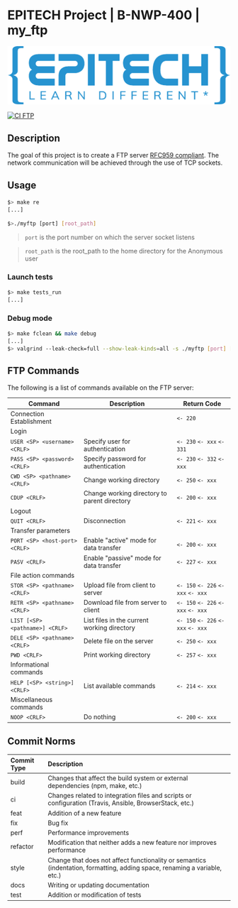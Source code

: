 # EPITECH Project | B-NWP-400 | my_ftp

<img src="doc/Epitech_banner.png" alt="Architecture">

[![CI FTP][ci-badge]][ci]


## Description

The goal of this project is to create a FTP server [RFC959 compliant](https://www.rfc-editor.org/rfc/rfc959).
The network communication will be achieved through the use of TCP sockets.

## Usage


```bash
$> make re
[...]
```

```bash
$>./myftp [port] [root_path]
```

> ```port```       is the port number on which the server socket listens

> ```root_path```  is the root_path to the home directory for the Anonymous user

### Launch tests

```bash
$> make tests_run
[...]
```

### Debug mode

```bash
$> make fclean && make debug
[...]
$> valgrind --leak-check=full --show-leak-kinds=all -s ./myftp [port] [root_path]
```

## FTP Commands

The following is a list of commands available on the FTP server:

| Command                         | Description                                  | Return Code                         |
|---------------------------------|----------------------------------------------|-------------------------------------|
| Connection Establishment        |                                              | `<- 220`                            |
| Login                           |                                              |                                     |
| `USER <SP> <username> <CRLF>`   | Specify user for authentication              | `<- 230` `<- xxx` `<- 331`          |
| `PASS <SP> <password> <CRLF>`   | Specify password for authentication          | `<- 230` `<- 332` `<- xxx`          |
| `CWD <SP> <pathname> <CRLF>`    | Change working directory                     | `<- 250` `<- xxx`                   |
| `CDUP <CRLF>`                   | Change working directory to parent directory | `<- 200` `<- xxx`                   |
| Logout                          |                                              |                                     |
| `QUIT <CRLF>`                   | Disconnection                                | `<- 221` `<- xxx`                   |
| Transfer parameters             |                                              |                                     |
| `PORT <SP> <host-port> <CRLF>`  | Enable "active" mode for data transfer       | `<- 200` `<- xxx`                   |
| `PASV <CRLF>`                   | Enable "passive" mode for data transfer      | `<- 227` `<- xxx`                   |
| File action commands            |                                              |                                     |
| `STOR <SP> <pathname> <CRLF>`   | Upload file from client to server            | `<- 150` `<- 226` `<- xxx` `<- xxx` |
| `RETR <SP> <pathname> <CRLF>`   | Download file from server to client          | `<- 150` `<- 226` `<- xxx` `<- xxx` |
| `LIST [<SP> <pathname>] <CRLF>` | List files in the current working directory  | `<- 150` `<- 226` `<- xxx` `<- xxx` |
| `DELE <SP> <pathname> <CRLF>`   | Delete file on the server                    | `<- 250` `<- xxx`                   |
| `PWD <CRLF>`                    | Print working directory                      | `<- 257` `<- xxx`                   |
| Informational commands          |                                              |                                     |
| `HELP [<SP> <string>] <CRLF>`   | List available commands                      | `<- 214` `<- xxx`                   |
| Miscellaneous commands          |                                              |                                     |
| `NOOP <CRLF>`                   | Do nothing                                   | `<- 200` `<- xxx`                   |

## Commit Norms

| Commit Type | Description                                                                                                               |
|:------------|:--------------------------------------------------------------------------------------------------------------------------|
| build       | Changes that affect the build system or external dependencies (npm, make, etc.)                                           |
| ci          | Changes related to integration files and scripts or configuration (Travis, Ansible, BrowserStack, etc.)                   |
| feat        | Addition of a new feature                                                                                                 |
| fix         | Bug fix                                                                                                                   |
| perf        | Performance improvements                                                                                                  |
| refactor    | Modification that neither adds a new feature nor improves performance                                                     |
| style       | Change that does not affect functionality or semantics (indentation, formatting, adding space, renaming a variable, etc.) |
| docs        | Writing or updating documentation                                                                                         |
| test        | Addition or modification of tests                                                                                         |


[ci]: https://github.com/EpitechPromo2027/B-NWP-400-BDX-4-1-myftp-elliot.masina/actions/workflows/workflow.yml
[ci-badge]: https://github.com/EpitechPromo2027/B-NWP-400-BDX-4-1-myftp-elliot.masina/actions/workflows/workflow.yml/badge.svg
